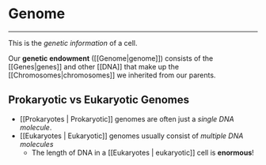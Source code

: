 # Genome
---
This is the *genetic information* of a cell.

Our **genetic endowment** ([[Genome|genome]]) consists of the [[Genes|genes]] and other [[DNA]] that make up the [[Chromosomes|chromosomes]] we inherited from our parents.

## Prokaryotic vs Eukaryotic Genomes
- [[Prokaryotes | Prokaryotic]] genomes are often just a *single DNA molecule*.
- [[Eukaryotes | Eukaryotic]] genomes usually consist of *multiple DNA molecules*
	- The length of DNA in a [[Eukaryotes | eukaryotic]] cell is **enormous**!